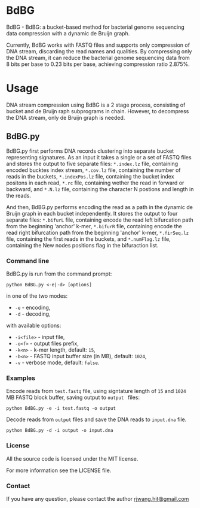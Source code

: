 # BdBG
BdBG - BdBG: a bucket-based method for bacterial genome sequencing data compression with a dynamic de Bruijn graph.

Currently, BdBG works with FASTQ files and supports only compression of DNA stream, discarding the read names and qualities. By compressing only the DNA stream, it can reduce the bacterial genome sequencing data from 8 bits per base to 0.23 bits per base, achieving compression ratio 2.875%.


# Usage

DNA stream compression using BdBG is a 2 stage process, consisting of bucket and de Bruijn raph subprograms in chain. However, to decompress the DNA stream, only de Bruijn graph is needed.

## BdBG.py

BdBG.py first performs DNA records clustering into separate bucket representing signatures. As an input it takes a single or a set of FASTQ files and stores the output to five separate files: `*.index.lz` file, containing encoded bucktes index stream, `*.cov.lz` file, containing the number of reads in the buckets, `*.indexPos.lz` file, containing the bucket index positons in each read, `*.rc` file, containing wether the read in forward or backward, and `*.N.lz` file, containing the character N postions and length in the reads.

And then, BdBG.py performs encoding the read as a path in the dynamic de Bruijn graph in each bucket independently. It stores the output to four separate files: `*.bifurL` file, containing encode the read left bifurcation path from the beginning 'anchor' k-mer, `*.bifurR` file, containing encode the read right bifurcation path from the beginning 'anchor' k-mer, `*.firSeq.lz` file, containing the first reads in the buckets, and `*.numFlag.lz` file, containing the New nodes positions flag in the bifuraction list.

### Command line
BdBG.py is run from the command prompt:

    python BdBG.py <-e|-d> [options]

in one of the two modes:
* `-e` - encoding,
* `-d` - decoding,

with available options:
* `-i<file>` - input file,
* `-o<f>` - output files prefix,
* `-k<n>` - k-mer length, default: `15`,
* `-b<n>` - FASTQ input buffer size (in MB), default: `1024`,
* `-v` - verbose mode, default: `false`.


### Examples
Encode reads from `test.fastq` file, using signtature length of `15` and `1024` MB FASTQ block buffer, saving output to `output ` files:

    python BdBG.py -e -i test.fastq -o output 
    
Decode reads from `output` files and save the DNA reads to `input.dna` file.

    python BdBG.py -d -i output -o input.dna
    
### License
All the source code is licensed under the MIT license.

For more information see the LICENSE file.

### Contact
If you have any question, please contact the author rjwang.hit@gmail.com
